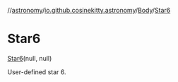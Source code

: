 //[astronomy](../../../../index.md)/[io.github.cosinekitty.astronomy](../../index.md)/[Body](../index.md)/[Star6](index.md)

# Star6

[Star6](index.md)(null, null)

User-defined star 6.


